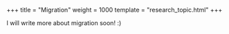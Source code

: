 +++
title = "Migration"
weight = 1000
template = "research_topic.html"
+++

I will write more about migration soon! :)
